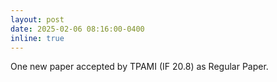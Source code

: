 ```yaml
---
layout: post
date: 2025-02-06 08:16:00-0400
inline: true
---
```


One new paper accepted by TPAMI (IF 20.8) as Regular Paper.